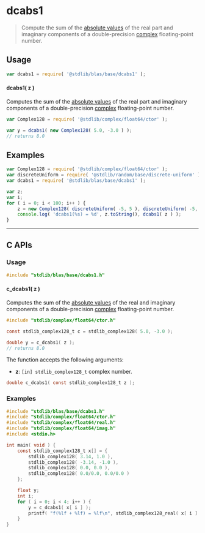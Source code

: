 <!--

@license Apache-2.0

Copyright (c) 2024 The Stdlib Authors.

Licensed under the Apache License, Version 2.0 (the "License");
you may not use this file except in compliance with the License.
You may obtain a copy of the License at

   http://www.apache.org/licenses/LICENSE-2.0

Unless required by applicable law or agreed to in writing, software
distributed under the License is distributed on an "AS IS" BASIS,
WITHOUT WARRANTIES OR CONDITIONS OF ANY KIND, either express or implied.
See the License for the specific language governing permissions and
limitations under the License.

-->

# dcabs1

> Compute the sum of the [absolute values][absolute-value] of the real part and imaginary components of a double-precision [complex][@stdlib/complex/float64/ctor] floating-point number.

<section class="usage">

## Usage

```javascript
var dcabs1 = require( '@stdlib/blas/base/dcabs1' );
```

#### dcabs1( z )

Computes the sum of the [absolute values][absolute-value] of the real part and imaginary components of a double-precision [complex][@stdlib/complex/float64/ctor] floating-point number.

```javascript
var Complex128 = require( '@stdlib/complex/float64/ctor' );

var y = dcabs1( new Complex128( 5.0, -3.0 ) );
// returns 8.0
```

</section>

<!-- /.usage -->

<section class="examples">

## Examples

<!-- eslint no-undef: "error" -->

```javascript
var Complex128 = require( '@stdlib/complex/float64/ctor' );
var discreteUniform = require( '@stdlib/random/base/discrete-uniform' );
var dcabs1 = require( '@stdlib/blas/base/dcabs1' );

var z;
var i;
for ( i = 0; i < 100; i++ ) {
    z = new Complex128( discreteUniform( -5, 5 ), discreteUniform( -5, 5 ) );
    console.log( 'dcabs1(%s) = %d', z.toString(), dcabs1( z ) );
}
```

</section>

<!-- /.examples -->

<!-- C interface documentation. -->

* * *

<section class="c">

## C APIs

<!-- Section to include introductory text. Make sure to keep an empty line after the intro `section` element and another before the `/section` close. -->

<section class="intro">

</section>

<!-- /.intro -->

<!-- C usage documentation. -->

<section class="usage">

### Usage

```c
#include "stdlib/blas/base/dcabs1.h"
```

#### c_dcabs1( z )

Computes the sum of the [absolute values][absolute-value] of the real and imaginary components of a double-precision [complex][@stdlib/complex/float64/ctor] floating-point number.

```c
#include "stdlib/complex/float64/ctor.h"

const stdlib_complex128_t c = stdlib_complex128( 5.0, -3.0 );

double y = c_dcabs1( z );
// returns 8.0
```

The function accepts the following arguments:

-   **z**: `[in] stdlib_complex128_t` complex number.

```c
double c_dcabs1( const stdlib_complex128_t z );
```

</section>

<!-- /.usage -->

<!-- C API usage notes. Make sure to keep an empty line after the `section` element and another before the `/section` close. -->

<section class="notes">

</section>

<!-- /.notes -->

<!-- C API usage examples. -->

<section class="examples">

### Examples

```c
#include "stdlib/blas/base/dcabs1.h"
#include "stdlib/complex/float64/ctor.h"
#include "stdlib/complex/float64/real.h"
#include "stdlib/complex/float64/imag.h"
#include <stdio.h>

int main( void ) {
    const stdlib_complex128_t x[] = {
        stdlib_complex128( 3.14, 1.0 ),
        stdlib_complex128( -3.14, -1.0 ),
        stdlib_complex128( 0.0, 0.0 ),
        stdlib_complex128( 0.0/0.0, 0.0/0.0 )
    };

    float y;
    int i;
    for ( i = 0; i < 4; i++ ) {
        y = c_dcabs1( x[ i ] );
        printf( "f(%lf + %lf) = %lf\n", stdlib_complex128_real( x[ i ] ), stdlib_complex128_imag( x[ i ] ), y );
    }
}
```

</section>

<!-- /.examples -->

</section>

<!-- /.c -->

<!-- Section for related `stdlib` packages. Do not manually edit this section, as it is automatically populated. -->

<section class="related">

</section>

<!-- /.related -->

<!-- Section for all links. Make sure to keep an empty line after the `section` element and another before the `/section` close. -->

<section class="links">

[absolute-value]: https://en.wikipedia.org/wiki/Absolute_value

[@stdlib/complex/float64/ctor]: https://www.npmjs.com/package/@stdlib/complex-float64-ctor

</section>

<!-- /.links -->
